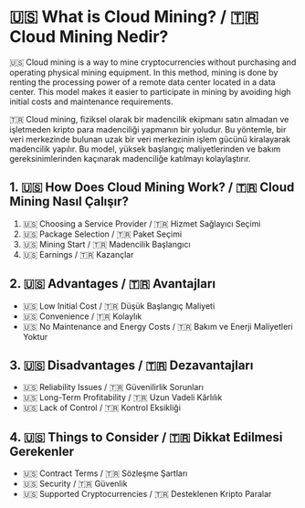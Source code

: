 <!DOCTYPE html>
<html lang="en">
<head>
    <meta charset="UTF-8">
    <meta name="viewport" content="width=device-width, initial-scale=1.0">
    <title>Cloud Mining Description</title>
</head>
<body>
    <h1>🇺🇸 What is Cloud Mining? / 🇹🇷 Cloud Mining Nedir?</h1>
    <p>🇺🇸 Cloud mining is a way to mine cryptocurrencies without purchasing and operating physical mining equipment. In this method, mining is done by renting the processing power of a remote data center located in a data center. This model makes it easier to participate in mining by avoiding high initial costs and maintenance requirements.</p>
    <p>🇹🇷 Cloud mining, fiziksel olarak bir madencilik ekipmanı satın almadan ve işletmeden kripto para madenciliği yapmanın bir yoludur. Bu yöntemle, bir veri merkezinde bulunan uzak bir veri merkezinin işlem gücünü kiralayarak madencilik yapılır. Bu model, yüksek başlangıç maliyetlerinden ve bakım gereksinimlerinden kaçınarak madenciliğe katılmayı kolaylaştırır.</p>
    <h2>1. 🇺🇸 How Does Cloud Mining Work? / 🇹🇷 Cloud Mining Nasıl Çalışır?</h2>
    <ol>
        <li>🇺🇸 Choosing a Service Provider / 🇹🇷 Hizmet Sağlayıcı Seçimi</li>
        <li>🇺🇸 Package Selection / 🇹🇷 Paket Seçimi</li>
        <li>🇺🇸 Mining Start / 🇹🇷 Madencilik Başlangıcı</li>
        <li>🇺🇸 Earnings / 🇹🇷 Kazançlar</li>
    </ol>
    <h2>2. 🇺🇸 Advantages / 🇹🇷 Avantajları</h2>
    <ul>
        <li>🇺🇸 Low Initial Cost / 🇹🇷 Düşük Başlangıç Maliyeti</li>
        <li>🇺🇸 Convenience / 🇹🇷 Kolaylık</li>
        <li>🇺🇸 No Maintenance and Energy Costs / 🇹🇷 Bakım ve Enerji Maliyetleri Yoktur</li>
    </ul>
    <h2>3. 🇺🇸 Disadvantages / 🇹🇷 Dezavantajları</h2>
    <ul>
        <li>🇺🇸 Reliability Issues / 🇹🇷 Güvenilirlik Sorunları</li>
        <li>🇺🇸 Long-Term Profitability / 🇹🇷 Uzun Vadeli Kârlılık</li>
        <li>🇺🇸 Lack of Control / 🇹🇷 Kontrol Eksikliği</li>
    </ul>
    <h2>4. 🇺🇸 Things to Consider / 🇹🇷 Dikkat Edilmesi Gerekenler</h2>
    <ul>
        <li>🇺🇸 Contract Terms / 🇹🇷 Sözleşme Şartları</li>
        <li>🇺🇸 Security / 🇹🇷 Güvenlik</li>
        <li>🇺🇸 Supported Cryptocurrencies / 🇹🇷 Desteklenen Kripto Paralar</li>
    </ul>
</body>
</html>
